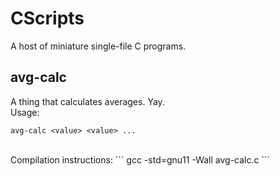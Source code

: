 # CScripts #

A host of miniature single-file C programs.

## avg-calc ##
A thing that calculates averages. Yay.
<br>
Usage:
```
avg-calc <value> <value> ...
```
<br>
Compilation instructions:
```
gcc -std=gnu11 -Wall avg-calc.c
```
